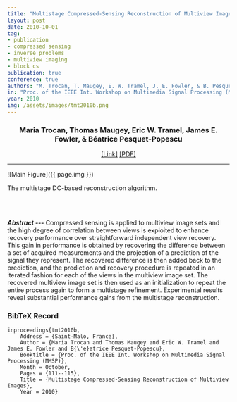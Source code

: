 ```yaml
---
title: "Multistage Compressed-Sensing Reconstruction of Multiview Images"
layout: post
date: 2010-10-01
tag: 
- publication
- compressed sensing
- inverse problems
- multiview imaging 
- block cs
publication: true
conference: true
authors: "M. Trocan, T. Maugey, E. W. Tramel, J. E. Fowler, & B. Pesquet-Popescu"
in: "Proc. of the IEEE Int. Workshop on Multimedia Signal Processing (MMSP)"
year: 2010
img: /assets/images/tmt2010b.png
---
```


<div align="center">
<h3>Maria Trocan, Thomas Maugey, Eric W. Tramel, James E. Fowler, & Béatrice Pesquet-Popescu</h3>
<a href="http://ieeexplore.ieee.org/xpl/login.jsp?tp=&arnumber=5662003&url=http%3A%2F%2Fieeexplore.ieee.org%2Fxpls%2Fabs_all.jsp%3Farnumber%3D5662003">[Link]</a>
<a href="http://citeseerx.ist.psu.edu/viewdoc/download?doi=10.1.1.643.8975&rep=rep1&type=pdf">[PDF]</a>
</div>

- - -

![Main Figure]({{ page.img }})
<figcaption class="caption">
The multistage DC-based reconstruction algorithm.
</figcaption>

<br><br>

***Abstract ---*** Compressed sensing is applied to multiview image sets and the high degree of correlation between views is exploited to enhance recovery performance over straightforward independent view recovery. This gain in performance is obtained by recovering the difference between a set of acquired measurements and the projection of a prediction of the signal they represent. The recovered difference is then added back to the prediction, and the prediction and recovery procedure is repeated in an iterated fashion for each of the views in the multiview image set. The recovered multiview image set is then used as an initialization to repeat the entire process again to form a multistage refinement. Experimental results reveal substantial performance gains from the multistage reconstruction.

### BibTeX Record
```
inproceedings{tmt2010b,
    Address = {Saint-Malo, France},
    Author = {Maria Trocan and Thomas Maugey and Eric W. Tramel and James E. Fowler and B{\'e}atrice Pesquet-Popescu},
    Booktitle = {Proc. of the IEEE Int. Workshop on Multimedia Signal Processing (MMSP)},
    Month = October,
    Pages = {111--115},
    Title = {Multistage Compressed-Sensing Reconstruction of Multiview Images},
    Year = 2010}
```
